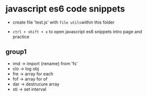 # javascript es6 code snippets

* create file 'test.js' with `file utils`within this folder

* `ctrl + shift + x` to  open javascript es6 snippets intro page and practice


## group1
* imd -> import {rename} from 'fs'
* clo -> log obj
* fre -> array for each
* fof -> array for of
* dar -> destrucure array
* sti -> set interval